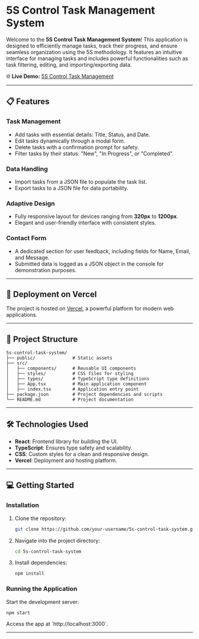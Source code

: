 # 5S Control Task Management System

Welcome to the **5S Control Task Management System**! This application is designed to efficiently manage tasks, track their progress, and ensure seamless organization using the 5S methodology. It features an intuitive interface for managing tasks and includes powerful functionalities such as task filtering, editing, and importing/exporting data.

🌐 **Live Demo:** [5S Control Task Management](https://5s-control-test.vercel.app/)

---

## 📋 Features

### Task Management
- Add tasks with essential details: Title, Status, and Date.
- Edit tasks dynamically through a modal form.
- Delete tasks with a confirmation prompt for safety.
- Filter tasks by their status: "New", "In Progress", or "Completed".

### Data Handling
- Import tasks from a JSON file to populate the task list.
- Export tasks to a JSON file for data portability.

### Adaptive Design
- Fully responsive layout for devices ranging from **320px** to **1200px**.
- Elegant and user-friendly interface with consistent styles.

### Contact Form
- A dedicated section for user feedback, including fields for Name, Email, and Message.
- Submitted data is logged as a JSON object in the console for demonstration purposes.

---

## 🚀 Deployment on Vercel

The project is hosted on [Vercel](https://vercel.com/), a powerful platform for modern web applications. 

---

## 📂 Project Structure

```
5s-control-task-system/
├── public/              # Static assets
├── src/
│   ├── components/      # Reusable UI components
│   ├── styles/          # CSS files for styling
│   ├── types/           # TypeScript type definitions
│   ├── App.tsx          # Main application component
│   ├── index.tsx        # Application entry point
├── package.json         # Project dependencies and scripts
└── README.md            # Project documentation
```

---

## 🛠️ Technologies Used

- **React**: Frontend library for building the UI.
- **TypeScript**: Ensures type safety and scalability.
- **CSS**: Custom styles for a clean and responsive design.
- **Vercel**: Deployment and hosting platform.

---

## 💻 Getting Started

### Installation
1. Clone the repository:
   ```bash
   git clone https://github.com/your-username/5s-control-task-system.git
   ```
2. Navigate into the project directory:
   ```bash
   cd 5s-control-task-system
   ```
3. Install dependencies:
   ```bash
   npm install
   ```

### Running the Application
Start the development server:
```bash
npm start
```
Access the app at \`http://localhost:3000\`.

---
